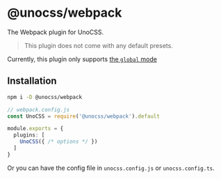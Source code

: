 # @unocss/webpack

The Webpack plugin for UnoCSS.

> This plugin does not come with any default presets.

Currently, this plugin only supports [the `global` mode](https://github.com/unocss/unocss/blob/main/packages/vite/src/types.ts#L11-L21)

## Installation

```bash
npm i -D @unocss/webpack
```

```ts
// webpack.config.js
const UnoCSS = require('@unocss/webpack').default

module.exports = {
  plugins: [
    UnoCSS({ /* options */ })
  ]
}
```

Or you can have the config file in `unocss.config.js` or `unocss.config.ts`.
